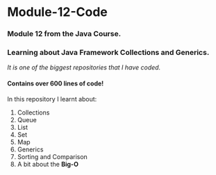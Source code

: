 # Module-12-Code
### Module 12 from the Java Course. 
### Learning about Java Framework Collections and Generics.

*It is one of the biggest repositories that I have coded.*
#### Contains over **600** lines of code!

In this repository I learnt about:
1. Collections
2. Queue
3. List
4. Set
5. Map
6. Generics
7. Sorting and Comparison
8. A bit about the **Big-O**
